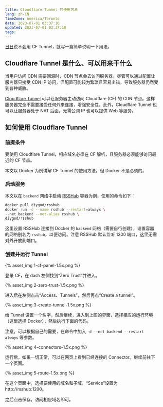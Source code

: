 ```yaml
---
title: Cloudflare Tunnel 的使用方法
lang: zh-CN
TimeZone: America/Toronto
date: 2023-07-01 03:37:10
updated: 2023-07-01 03:37:10
tags:
---
```


[日日](https://github.com/he0119)说不会用 CF Tunnel，就写一篇简单说明一下用法。

## Cloudflare Tunnel 是什么、可以用来干什么
当用户访问 CDN 需要回源时，CDN 节点会去访问服务器。尽管可以通过配置让服务器只接受 CDN IP 访问，但配置可能较为繁琐且容易出错，导致服务器仍然受到各种威胁。

[Cloudflare Tunnel](https://www.cloudflare.com/products/tunnel/) 可以让服务器主动访问 Cloudflare (CF) 的 CDN 节点。这样服务器完全不需要接受任何外来连接，增强安全性。此外，Cloudflare Tunnel 也可以让服务器处于 NAT 后面，无需公网 IP 也可以提供 Web 等服务。

## 如何使用 Cloudflare Tunnel

### 前提条件
要使用 Cloudflare Tunnel，相应域名必须在 CF 解析，且服务器必须能够访问最近的 CF 节点。

本文以 Docker 为例讲解 CF Tunnel 的使用方法，但 Docker 不是必须的。

### 启动服务
本文以在 `backend` 网络中启动 [RSSHub](https://docs.rsshub.app/) 容器为例，使用的命令如下：

```sh
docker pull diygod/rsshub
docker run -d --name rsshub --restart=always \
--net backend --net-alias rsshub \
diygod/rsshub
```

这里设置 RSSHub 连接到 Docker 的 `backend` 网络（需要自行创建），设置容器的网络别名为 `rsshub`，以便访问。注意 RSSHub 默认监听 1200 端口，这里无需对外开放此端口。

### 创建并运行 Tunnel

{% asset_img 1-cf-panel-1.5x.png %}

登录 CF，在 dash 左侧找到“Zero Trust”并进入。

{% asset_img 2-zero-trust-1.5x.png %}

进入后在左侧点击“Access、Tunnels”，然后再点“Create a tunnel”。

{% asset_img 3-create-tunnel-1.5x.png %}

给 Tunnel 设置一个名字，然后继续，进入到上图的界面，选择相应的运行环境（这里选择 Docker），然后执行下面的代码。

注意，可以根据自己的需要，在命令中加入 `-d --net backend --restart always` 等参数。

{% asset_img 4-connectors-1.5x.png %}

运行后，如果一切正常，可以在网页上看到已经连接的 Connector。继续前往下一个页面。

{% asset_img 5-route-1.5x.png %}

在这个页面中，选择要使用的域名和子域，“Service”设置为 http://rsshub:1200。

之后点击保存，访问相应域名即可。

<script src="/scripts/image-scale.js"></script>